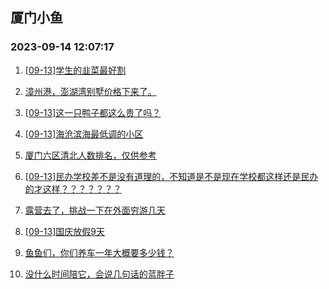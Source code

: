 ## 厦门小鱼 
### 2023-09-14 12:07:17

1. [[09-13]学生的韭菜最好割](http://bbs.xmfish.com/read-htm-tid-18071434.html)

2. [漳州港，澎湖湾别墅价格下来了。](http://bbs.xmfish.com/read-htm-tid-18071510.html)

3. [[09-13]这一只鸭子都这么贵了吗？](http://bbs.xmfish.com/read-htm-tid-18071506.html)

4. [[09-13]海沧滨海最低调的小区](http://bbs.xmfish.com/read-htm-tid-18071477.html)

5. [厦门六区清北人数排名，仅供参考](http://bbs.xmfish.com/read-htm-tid-18071469.html)

6. [[09-13]民办学校差不是没有道理的，不知道是不是现在学校都这样还是民办的才这样？？？？？？？](http://bbs.xmfish.com/read-htm-tid-18071441.html)

7. [露营去了，挑战一下在外面穷游几天](http://bbs.xmfish.com/read-htm-tid-18071463.html)

8. [[09-13]国庆放假9天](http://bbs.xmfish.com/read-htm-tid-18071654.html)

9. [鱼鱼们，你们养车一年大概要多少钱？](http://bbs.xmfish.com/read-htm-tid-18071684.html)

10. [没什么时间陪它，会说几句话的蓝胖子](http://bbs.xmfish.com/read-htm-tid-18071486.html)

